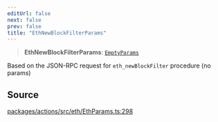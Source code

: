 ```yaml
---
editUrl: false
next: false
prev: false
title: "EthNewBlockFilterParams"
---
```


> **EthNewBlockFilterParams**: [`EmptyParams`](/reference/tevm/actions/type-aliases/emptyparams/)

Based on the JSON-RPC request for `eth_newBlockFilter` procedure (no params)

## Source

[packages/actions/src/eth/EthParams.ts:298](https://github.com/evmts/tevm-monorepo/blob/main/packages/actions/src/eth/EthParams.ts#L298)
